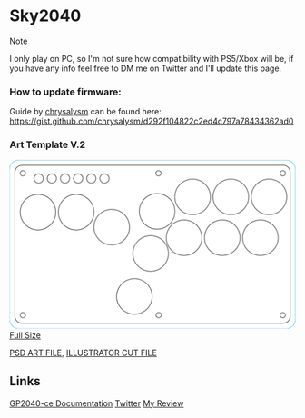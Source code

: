 # Sky2040

> [!NOTE]
> I only play on PC, so I'm not sure how compatibility with PS5/Xbox will be, if you have any info feel free to DM me on Twitter and I'll update this page.



### How to update firmware:

Guide by [chrysalysm](https://github.com/chrysalysm) can be found here: 
https://gist.github.com/chrysalysm/d292f104822c2ed4c797a78434362ad0


### Art Template V.2

![Template](https://raw.githubusercontent.com/tifawockhardt/Sky2040/main/Sky2040%20Art.png)
[Full Size](https://raw.githubusercontent.com/tifawockhardt/Sky2040/main/Sky2040%20Art.png)

[PSD ART FILE](https://github.com/tifawockhardt/Sky2040/blob/main/Sky2040%20Art%20Rev2.psd), [ILLUSTRATOR CUT FILE](https://github.com/tifawockhardt/Sky2040/blob/main/Sky2040Cut%20v2.ai)

## Links
[GP2040-ce Documentation](https://gp2040-ce.info/)
[Twitter](https://twitter.com/tifa_wockhardt)
[My Review](https://youtu.be/M4TEikQj7m4)
